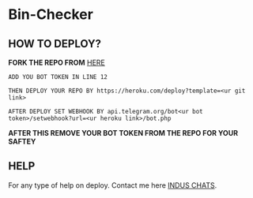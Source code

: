 # Bin-Checker

## HOW TO DEPLOY?

**FORK THE REPO FROM** [HERE](https://github.com/Benchamxd/Bin-Checker/fork)

``ADD YOU BOT TOKEN IN LINE 12``

``THEN DEPLOY YOUR REPO BY https://heroku.com/deploy?template=<ur git link>``

``AFTER DEPLOY SET WEBHOOK BY api.telegram.org/bot<ur bot token>/setwebhook?url=<ur heroku link>/bot.php``

**AFTER THIS REMOVE YOUR BOT TOKEN FROM THE REPO FOR YOUR SAFTEY**

## HELP
For any type of help on deploy. Contact me here [INDUS CHATS](https://t.me/induschats).
